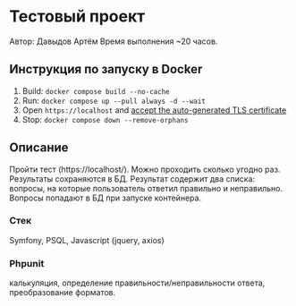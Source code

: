 # Тестовый проект

Автор: Давыдов Артём
Время выполнения ~20 часов.

## Инструкция по запуску в Docker

1. Build: `docker compose build --no-cache`
2. Run: `docker compose up --pull always -d --wait`
3. Open `https://localhost`
   and [accept the auto-generated TLS certificate](https://stackoverflow.com/a/15076602/1352334)
4. Stop: `docker compose down --remove-orphans`

## Описание

Пройти тест (https://localhost/).
Можно проходить сколько угодно раз.
Результаты сохраняются в БД.
Результат содержит два списка: вопросы, на которые пользователь ответил правильно и неправильно.
Вопросы попадают в БД при запуске контейнера.

### Стек

Symfony, PSQL, Javascript (jquery, axios)

### Phpunit

калькуляция, определение правильности/неправильности ответа, преобразование форматов.

